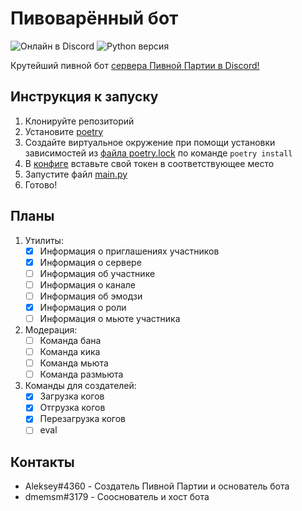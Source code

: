 # Пивоварённый бот
![Онлайн в Discord](https://img.shields.io/discord/753623970863120434?label=Пивная%20Партия)
![Python версия](https://img.shields.io/badge/Python-3.8.3-brightgreen)

Крутейший пивной бот [сервера Пивной Партии в Discord!](https://discord.gg/QzKwKBgV4s)

## Инструкция к запуску
1. Клонируйте репозиторий
2. Установите [poetry](https://python-poetry.org/docs/#installation)
3. Создайте виртуальное окружение при помощи установки зависимостей из [файла poetry.lock](https://gitlab.com/beer-server/beerbot/-/blob/master/poetry.lock) по команде `poetry install`
4. В [конфиге](https://gitlab.com/beer-server/beerbot/-/blob/master/src/config.py) вставьте свой токен в соответствующее место 
5. Запустите файл [main.py](https://gitlab.com/beer-server/beerbot/-/blob/master/src/main.py)
6. Готово!

## Планы
1. Утилиты:
    - [x] Информация о приглашениях участников
    - [x] Информация о сервере
    - [ ] Информация об участнике
    - [ ] Информация о канале
    - [ ] Информация об эмодзи
    - [x] Информация о роли
    - [ ] Информация о мьюте участника
2. Модерация:
    - [ ] Команда бана
    - [ ] Команда кика
    - [ ] Команда мьюта
    - [ ] Команда размьюта
3. Команды для создателей:
    - [x] Загрузка когов
    - [x] Отгрузка когов
    - [x] Перезагрузка когов
    - [ ] eval

## Контакты
- Aleksey#4360 - Создатель Пивной Партии и основатель бота
- dmemsm#3179 - Сооснователь и хост бота

